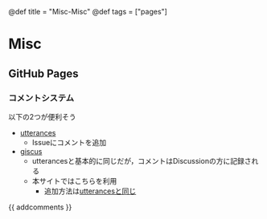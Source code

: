 @def title = "Misc-Misc"
@def tags = ["pages"]

# Misc

## GitHub Pages
### コメントシステム
以下の2つが便利そう
- [utterances](https://utteranc.es/)
  - Issueにコメントを追加
- [giscus](https://giscus.vercel.app/)
  - utterancesと基本的に同じだが，コメントはDiscussionの方に記録される
  - 本サイトではこちらを利用
    - 追加方法は[utterancesと同じ](https://franklinjl.org/extras/utterances/)


{{ addcomments }}
